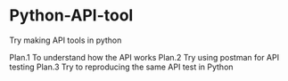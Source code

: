 # Python-API-tool
Try making API tools in python

Plan.1
  To understand how the API works
Plan.2
  Try using postman for API testing
Plan.3
  Try to reproducing the same API test in Python
